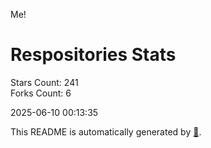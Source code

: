 Me!

# Respositories Stats
Stars Count: 241  
Forks Count: 6

2025-06-10 00:13:35  

This README is automatically generated by [🐰](https://github.com/rnitta/rnitta).
